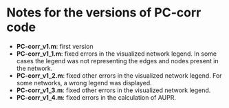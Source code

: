 # Notes for the versions of PC-corr code
- **PC-corr_v1.m**: first version
- **PC-corr_v1_1.m**: fixed errors in the visualized network legend. In some cases the legend was not representing the edges and nodes present in the network.
- **PC-corr_v1_2.m**: fixed other errors in the visualized network legend. For some networks, a wrong legend was displayed.
- **PC-corr_v1_3.m**: fixed other errors in the visualized network legend. 
- **PC-corr_v1_4.m**: fixed errors in the calculation of AUPR. 



